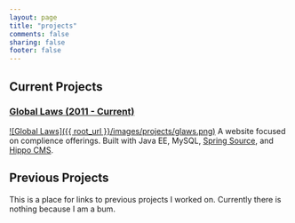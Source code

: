 ```yaml
---
layout: page
title: "projects"
comments: false
sharing: false
footer: false
---
```


Current Projects
------------------------

### [Global Laws (2011 - Current)](https://app.glaws.co/)
[![Global Laws]({{ root_url }}/images/projects/glaws.png)](https://app.glaws.co/)
A website focused on complience offerings. Built with Java EE, MySQL, [Spring Source](http://www.springsource.org/), and [Hippo CMS](http://www.onehippo.com/en/).

Previous Projects
------------------------
This is a place for links to previous projects I worked on. Currently there is nothing because I am a bum.
